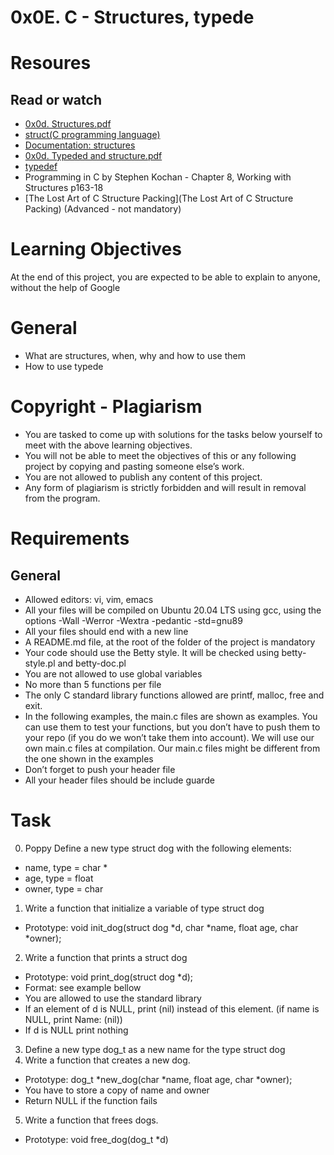 # 0x0E. C - Structures, typede

# Resoures
## Read or watch
* [0x0d. Structures.pdf](https://intranet.alxswe.com/rltoken/giS4eNQT2BQ9RLK0PMhgJQ)
* [struct(C programming language)](https://intranet.alxswe.com/rltoken/MinJEDOHpeZs31qaXU8v1w)
* [Documentation: structures](https://intranet.alxswe.com/rltoken/Nexam-lEwrNHg2awV5Gv8g)
* [0x0d. Typeded and structure.pdf](https://intranet.alxswe.com/rltoken/TGQ3RopVP7CjUTzF-XDXUw)
* [typedef](https://intranet.alxswe.com/rltoken/aqqM2t7PLG5cyHaKwm5nBg)
* Programming in C by Stephen Kochan - Chapter 8, Working with Structures p163-18
* [The Lost Art of C Structure Packing](The Lost Art of C Structure Packing) (Advanced - not mandatory)

# Learning Objectives
At the end of this project, you are expected to be able to explain to anyone, without the help of Google

# General
* What are structures, when, why and how to use them
* How to use typede

# Copyright - Plagiarism
* You are tasked to come up with solutions for the tasks below yourself to meet with the above learning objectives.
* You will not be able to meet the objectives of this or any following project by copying and pasting someone else’s work.
* You are not allowed to publish any content of this project.
* Any form of plagiarism is strictly forbidden and will result in removal from the program.

# Requirements
## General
* Allowed editors: vi, vim, emacs
* All your files will be compiled on Ubuntu 20.04 LTS using gcc, using the options -Wall -Werror -Wextra -pedantic -std=gnu89
* All your files should end with a new line
* A README.md file, at the root of the folder of the project is mandatory
* Your code should use the Betty style. It will be checked using betty-style.pl and betty-doc.pl
* You are not allowed to use global variables
* No more than 5 functions per file
* The only C standard library functions allowed are printf, malloc, free and exit.
* In the following examples, the main.c files are shown as examples. You can use them to test your functions, but you don’t have to push them to your repo (if you do we won’t take them into account). We will use our own main.c files at compilation. Our main.c files might be different from the one shown in the examples
* Don’t forget to push your header file
* All your header files should be include guarde

# Task
0. Poppy
Define a new type struct dog with the following elements:

* name, type = char *
* age, type = float
* owner, type = char 
1. Write a function that initialize a variable of type struct dog

* Prototype: void init_dog(struct dog *d, char *name, float age, char *owner);
2. Write a function that prints a struct dog

* Prototype: void print_dog(struct dog *d);
* Format: see example bellow
* You are allowed to use the standard library
* If an element of d is NULL, print (nil) instead of this element. (if name is NULL, print Name: (nil))
* If d is NULL print nothing
3. Define a new type dog_t as a new name for the type struct dog
4. Write a function that creates a new dog.

* Prototype: dog_t *new_dog(char *name, float age, char *owner);
* You have to store a copy of name and owner
* Return NULL if the function fails
5. Write a function that frees dogs.

* Prototype: void free_dog(dog_t *d)

